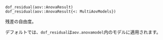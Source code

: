 ```
dof_residual(aov::AnovaResult)    
dof_residual(aov::AnovaResult{<: MultiAovModels})
```

残差の自由度。

デフォルトでは、`dof_residual`は`aov.anovamodel`内のモデルに適用されます。
